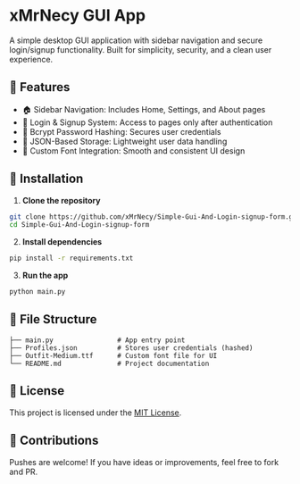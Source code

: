 
# xMrNecy GUI App

A simple desktop GUI application with sidebar navigation and secure login/signup functionality. Built for simplicity, security, and a clean user experience.

## 🌟 Features

- 🏠 Sidebar Navigation: Includes Home, Settings, and About pages  
- 🔐 Login & Signup System: Access to pages only after authentication  
- 🧠 Bcrypt Password Hashing: Secures user credentials  
- 💾 JSON-Based Storage: Lightweight user data handling  
- 🎨 Custom Font Integration: Smooth and consistent UI design  

## 🚀 Installation

1. **Clone the repository**
```bash
git clone https://github.com/xMrNecy/Simple-Gui-And-Login-signup-form.git
cd Simple-Gui-And-Login-signup-form
```

2. **Install dependencies**
```bash
pip install -r requirements.txt
```
3. **Run the app**
```bash
python main.py
```
## 📁 File Structure

```plaintext
├── main.py                # App entry point
├── Profiles.json          # Stores user credentials (hashed)
├── Outfit-Medium.ttf      # Custom font file for UI
└── README.md              # Project documentation
```

## 📄 License

This project is licensed under the [MIT License](LICENSE).


## 🤝 Contributions

Pushes are welcome! If you have ideas or improvements, feel free to fork and PR.